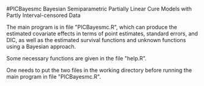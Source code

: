 #PICBayesmc
Bayesian Semiparametric Partially Linear Cure Models with Partly Interval-censored Data

The main program is in file "PICBayesmc.R", which can produce the estimated covariate effects in terms of point estimates, standard errors, and DIC, as well as the estimated survival functions and unknown functions using a Bayesian approach. 

Some necessary functions are given in the file "help.R".

One needs to put the two files in the working directory before running the main program in file "PICBayesmc.R".

